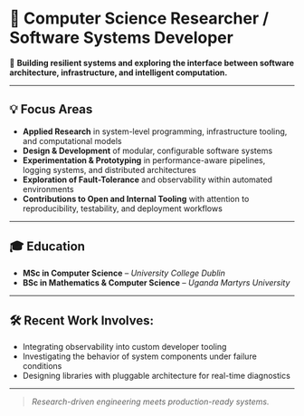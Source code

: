 # 🧠 Computer Science Researcher / Software Systems Developer

🔧 **Building resilient systems and exploring the interface between software architecture, infrastructure, and intelligent computation.**

---

## 💡 Focus Areas

- **Applied Research** in system-level programming, infrastructure tooling, and computational models  
- **Design & Development** of modular, configurable software systems  
- **Experimentation & Prototyping** in performance-aware pipelines, logging systems, and distributed architectures  
- **Exploration of Fault-Tolerance** and observability within automated environments  
- **Contributions to Open and Internal Tooling** with attention to reproducibility, testability, and deployment workflows  

---

## 🎓 Education

- **MSc in Computer Science** – *University College Dublin*  
- **BSc in Mathematics & Computer Science** – *Uganda Martyrs University*

---

## 🛠 Recent Work Involves:

- Integrating observability into custom developer tooling  
- Investigating the behavior of system components under failure conditions  
- Designing libraries with pluggable architecture for real-time diagnostics  

---

> *Research-driven engineering meets production-ready systems.*
